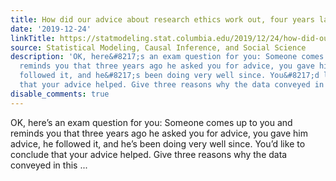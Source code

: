 ```yaml
---
title: How did our advice about research ethics work out, four years later?
date: '2019-12-24'
linkTitle: https://statmodeling.stat.columbia.edu/2019/12/24/how-did-our-advice-work-out-three-years-later/
source: Statistical Modeling, Causal Inference, and Social Science
description: 'OK, here&#8217;s an exam question for you: Someone comes up to you and
  reminds you that three years ago he asked you for advice, you gave him advice, he
  followed it, and he&#8217;s been doing very well since. You&#8217;d like to conclude
  that your advice helped. Give three reasons why the data conveyed in this ...'
disable_comments: true
---
```

OK, here&#8217;s an exam question for you: Someone comes up to you and reminds you that three years ago he asked you for advice, you gave him advice, he followed it, and he&#8217;s been doing very well since. You&#8217;d like to conclude that your advice helped. Give three reasons why the data conveyed in this ...